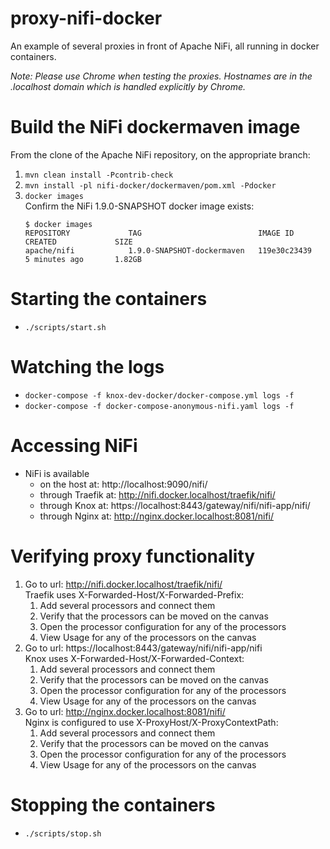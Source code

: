 # proxy-nifi-docker
An example of several proxies in front of Apache NiFi, all running in docker containers.

_Note: Please use Chrome when testing the proxies.  Hostnames are in the .localhost domain which is handled explicitly by Chrome._

# Build the NiFi dockermaven image
From the clone of the Apache NiFi repository, on the appropriate branch:
1. `mvn clean install -Pcontrib-check`
1. `mvn install -pl nifi-docker/dockermaven/pom.xml -Pdocker`  
1. `docker images`  
  Confirm the NiFi 1.9.0-SNAPSHOT docker image exists:
    ```
    $ docker images
    REPOSITORY             TAG                          IMAGE ID            CREATED             SIZE
    apache/nifi            1.9.0-SNAPSHOT-dockermaven   119e30c23439        5 minutes ago       1.82GB
    ```
# Starting the containers
- `./scripts/start.sh`

# Watching the logs
- `docker-compose -f knox-dev-docker/docker-compose.yml logs -f`
- `docker-compose -f docker-compose-anonymous-nifi.yaml logs -f`

# Accessing NiFi
- NiFi is available
  - on the host at: http://localhost:9090/nifi/
  - through Traefik at: http://nifi.docker.localhost/traefik/nifi/
  - through Knox at: https://localhost:8443/gateway/nifi/nifi-app/nifi/
  - through Nginx at: http://nginx.docker.localhost:8081/nifi/

# Verifying proxy functionality
1. Go to url: http://nifi.docker.localhost/traefik/nifi/  
  Traefik uses X-Forwarded-Host/X-Forwarded-Prefix:
    1. Add several processors and connect them
    1. Verify that the processors can be moved on the canvas
    1. Open the processor configuration for any of the processors
    1. View Usage for any of the processors on the canvas
1. Go to url: https://localhost:8443/gateway/nifi/nifi-app/nifi  
  Knox uses X-Forwarded-Host/X-Forwarded-Context:
    1. Add several processors and connect them
    1. Verify that the processors can be moved on the canvas
    1. Open the processor configuration for any of the processors
    1. View Usage for any of the processors on the canvas
1. Go to url: http://nginx.docker.localhost:8081/nifi/  
  Nginx is configured to use X-ProxyHost/X-ProxyContextPath:
    1. Add several processors and connect them
    1. Verify that the processors can be moved on the canvas
    1. Open the processor configuration for any of the processors
    1. View Usage for any of the processors on the canvas

# Stopping the containers
- `./scripts/stop.sh`
